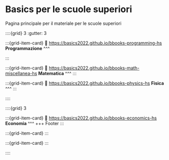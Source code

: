# Basics per le scuole superiori

Pagina principale per il materiale per le scuole superiori

::::{grid} 3
:gutter: 3

:::{grid-item-card} <!--titolo:Programmazione-->
:link: https://basics2022.github.io/bbooks-programming-hs
**Programmazione**
^^^
<!--
+++
Footer
-->
:::

:::{grid-item-card} 
:link: https://basics2022.github.io/bbooks-math-miscellanea-hs
**Matematica**
^^^
:::

:::{grid-item-card}
:link: https://basics2022.github.io/bbooks-physics-hs
**Fisica**
^^^
:::

::::

::::{grid} 3

:::{grid-item-card}
:link: https://basics2022.github.io/bbooks-economics-hs
**Economia**
^^^
+++
Footer
:::

:::{grid-item-card}
:::

:::{grid-item-card}
:::

::::


